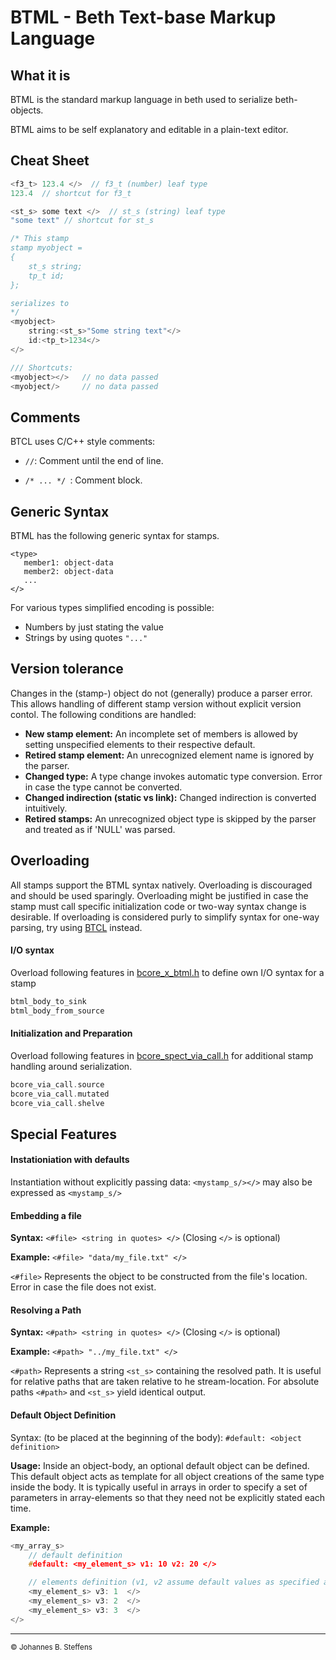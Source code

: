 # BTML - Beth Text-base Markup Language

## What it is

BTML is the standard markup language in beth used to serialize beth-objects.

BTML aims to be self explanatory and editable in a plain-text editor.

## Cheat Sheet

``` C
<f3_t> 123.4 </>  // f3_t (number) leaf type 
123.4  // shortcut for f3_t

<st_s> some text </>  // st_s (string) leaf type 
"some text" // shortcut for st_s

/* This stamp
stamp myobject =
{
    st_s string;
    tp_t id;
};

serializes to
*/
<myobject>
    string:<st_s>"Some string text"</>
    id:<tp_t>1234</>
</>

/// Shortcuts:
<myobject></> 	// no data passed
<myobject/> 	// no data passed

```

## Comments

BTCL uses C/C++ style comments:

*  ```//```: Comment until the end of line.

*  ```/* ... */ ```: Comment block.

## Generic Syntax

BTML has the following generic syntax for stamps.

```
<type>
   member1: object-data
   member2: object-data
   ...
</>
```

For various types simplified encoding is possible:

* Numbers by just stating the value
* Strings by using quotes ```"..."```

## Version tolerance
Changes in the (stamp-) object do not (generally) produce a parser error. This allows handling of different stamp version without explicit version contol. The following conditions are handled:

* **New stamp element:** An incomplete set of members is allowed by setting unspecified elements to their respective default.
* **Retired stamp element:** An unrecognized element name is ignored by the parser.
* **Changed type:** A type change invokes automatic type conversion. Error in case the type cannot be converted.
* **Changed indirection (static vs link):** Changed indirection is converted intuitively.
* **Retired stamps:** An unrecognized object type is skipped by the parser and treated as if 'NULL' was parsed.

## Overloading
All stamps support the BTML syntax natively. Overloading is discouraged and should be used sparingly. Overloading might be justified in case the stamp must call specific initialization code or two-way syntax change is desirable. If overloading is considered purly to simplify syntax for one-way parsing, try using [BTCL](btcl.md) instead.

#### I/O syntax
Overload following features in [bcore_x_btml.h](../../lib/bcore/bcore_x_btml.h) to define own I/O syntax for a stamp
``` C
btml_body_to_sink
btml_body_from_source
```
#### Initialization and Preparation
Overload following features in [bcore_spect_via_call.h](../../lib/bcore/bcore_spect_via_call.h) for additional stamp handling around serialization.
``` C
bcore_via_call.source
bcore_via_call.mutated
bcore_via_call.shelve
```

## Special Features

#### Instationiation with defaults
Instantiation without explicitly passing data: ```<mystamp_s/></>``` may also be expressed as ```<mystamp_s/>```

#### Embedding a file
**Syntax:** ```<#file> <string in quotes> </>``` (Closing ```</>``` is optional)

**Example:** ```<#file> "data/my_file.txt" </>```

```<#file>``` Represents the object to be constructed from the file's location. Error in case the file does not exist.

#### Resolving a Path
**Syntax:** ```<#path> <string in quotes> </>``` (Closing ```</>``` is optional)

**Example:** ```<#path> "../my_file.txt" </>```

```<#path>``` Represents a string ```<st_s>``` containing the resolved path. It is useful for relative paths that are taken relative to he stream-location. For absolute paths ```<#path>``` and ```<st_s>``` yield identical output.

#### Default Object Definition
Syntax: (to be placed at the beginning of the body):
```#default: <object definition>```

**Usage:**
Inside an object-body, an optional default object can be defined. This default object acts as template for all object creations of the same type inside the body. It is typically useful in arrays in order to specify a set of parameters in array-elements so that they need not be explicitly stated each time.

**Example:**
``` C
<my_array_s>
	// default definition
	#default: <my_element_s> v1: 10 v2: 20 </>

	// elements definition (v1, v2 assume default values as specified above)
	<my_element_s> v3: 1  </>
	<my_element_s> v3: 2  </>
	<my_element_s> v3: 3  </>
</>
```

------
<sub>&copy; Johannes B. Steffens</sub>

